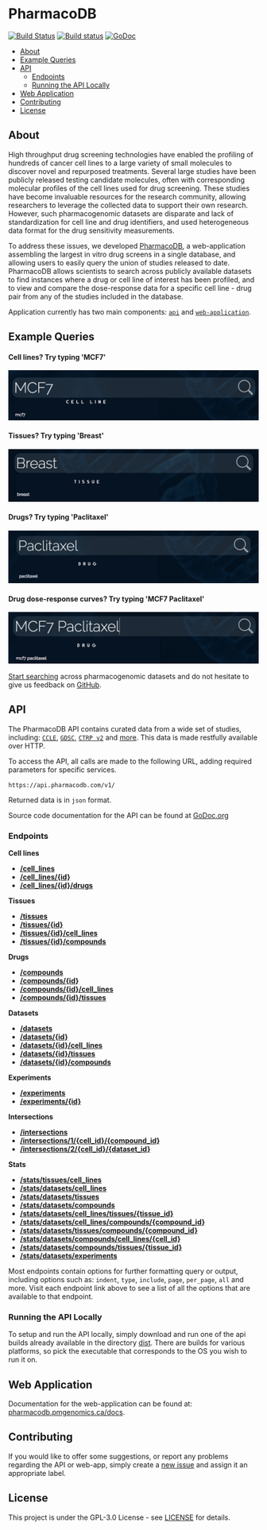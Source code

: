 # PharmacoDB

[![Build Status](https://travis-ci.org/bhklab/PharmacoDB.svg?branch=master)](https://travis-ci.org/bhklab/PharmacoDB)
[![Build status](https://ci.appveyor.com/api/projects/status/9bkwyiu0vkm66y1t?svg=true)](https://ci.appveyor.com/project/assefamaru/pharmacodb)
[![GoDoc](https://godoc.org/github.com/bhklab/PharmacoDB/api?status.svg)](https://godoc.org/github.com/bhklab/PharmacoDB/api)

- [About](#about)
- [Example Queries](#example-queries)
- [API](#api)
  - [Endpoints](#endpoints)
  - [Running the API Locally](#running-the-api-locally)
- [Web Application](#web-application)
- [Contributing](#contributing)
- [License](#license)

## About

High throughput drug screening technologies have enabled the profiling of hundreds of cancer cell lines to a large variety of small molecules to discover novel and repurposed treatments. Several large studies have been publicly released testing candidate molecules, often with corresponding molecular profiles of the cell lines used for drug screening. These studies have become invaluable resources for the research community, allowing researchers to leverage the collected data to support their own research. However, such pharmacogenomic datasets are disparate and lack of standardization for cell line and drug identifiers, and used heterogeneous data format for the drug sensitivity measurements.

To address these issues, we developed [PharmacoDB](http://pharmacodb.pmgenomics.ca/), a web-application assembling the largest in vitro drug screens in a single database, and allowing users to easily query the union of studies released to date. PharmacoDB allows scientists to search across publicly available datasets to find instances where a drug or cell line of interest has been profiled, and to view and compare the dose-response data for a specific cell line - drug pair from any of the studies included in the database.

Application currently has two main components: [`api`](./api) and [`web-application`](./front-end).

## Example Queries

#### Cell lines? Try typing 'MCF7'

![MCF7](/front-end/ruby-on-rails/app/assets/images/about/cell-line-search.png)

#### Tissues? Try typing 'Breast'

![Breast](/front-end/ruby-on-rails/app/assets/images/about/tissue-search.png)

#### Drugs? Try typing 'Paclitaxel'

![Paclitaxel](/front-end/ruby-on-rails/app/assets/images/about/drugs-search.png)

#### Drug dose-response curves? Try typing 'MCF7 Paclitaxel'

![MCF7 Paclitaxel](/front-end/ruby-on-rails/app/assets/images/about/drug-dose-response-curve-search.png)

[Start searching](http://pharmacodb.pmgenomics.ca/) across pharmacogenomic datasets and do not hesitate to give us feedback on [GitHub](https://github.com/bhklab/pharmacodb/issues).

## API

The PharmacoDB API contains curated data from a wide set of studies, including: [`CCLE`](http://software.broadinstitute.org/software/cprg/?q=node/11),
[`GDSC`](http://www.cancerrxgene.org/), [`CTRP v2`](https://portals.broadinstitute.org/ctrp/) and [more](http://pharmacodb.pmgenomics.ca/datasets). This data is made restfully available over HTTP.

To access the API, all calls are made to the following URL, adding required parameters for specific services.

```
https://api.pharmacodb.com/v1/
```

Returned data is in `json` format.

Source code documentation for the API can be found at [GoDoc.org](https://godoc.org/github.com/bhklab/PharmacoDB/api)

### Endpoints

**Cell lines**

- [**/cell_lines**](./doc/v1/cell_lines/readme.md)
- [**/cell_lines/{id}**](./doc/v1/cell_lines/id.md)
- [**/cell_lines/{id}/drugs**](./doc/v1/cell_lines/compounds.md)

**Tissues**

- [**/tissues**](./doc/template.md)
- [**/tissues/{id}**](./doc/template.md)
- [**/tissues/{id}/cell_lines**](./doc/template.md)
- [**/tissues/{id}/compounds**](./doc/template.md)

**Drugs**

- [**/compounds**](./doc/template.md)
- [**/compounds/{id}**](./doc/template.md)
- [**/compounds/{id}/cell_lines**](./doc/template.md)
- [**/compounds/{id}/tissues**](./doc/template.md)

**Datasets**

- [**/datasets**](./doc/template.md)
- [**/datasets/{id}**](./doc/template.md)
- [**/datasets/{id}/cell_lines**](./doc/template.md)
- [**/datasets/{id}/tissues**](./doc/template.md)
- [**/datasets/{id}/compounds**](./doc/template.md)

**Experiments**

- [**/experiments**](./doc/template.md)
- [**/experiments/{id}**](./doc/template.md)

**Intersections**

- [**/intersections**](./doc/template.md)
- [**/intersections/1/{cell_id}/{compound_id}**](./doc/template.md)
- [**/intersections/2/{cell_id}/{dataset_id}**](./doc/template.md)

**Stats**

- [**/stats/tissues/cell_lines**](./doc/template.md)
- [**/stats/datasets/cell_lines**](./doc/template.md)
- [**/stats/datasets/tissues**](./doc/template.md)
- [**/stats/datasets/compounds**](./doc/template.md)
- [**/stats/datasets/cell_lines/tissues/{tissue_id}**](./doc/template.md)
- [**/stats/datasets/cell_lines/compounds/{compound_id}**](./doc/template.md)
- [**/stats/datasets/tissues/compounds/{compound_id}**](./doc/template.md)
- [**/stats/datasets/compounds/cell_lines/{cell_id}**](./doc/template.md)
- [**/stats/datasets/compounds/tissues/{tissue_id}**](./doc/template.md)
- [**/stats/datasets/experiments**](./doc/template.md)

Most endpoints contain options for further formatting query or output, including options such as: `indent`, `type`, `include`, `page`, `per_page`, `all` and more. Visit each endpoint link above to see a list of all the options that are available to that endpoint.

### Running the API Locally

To setup and run the API locally, simply download and run one of the api builds already available in the directory [dist](dist). There are builds for various platforms, so pick the executable that corresponds to the OS you wish to run it on.

## Web Application

Documentation for the web-application can be found at: [pharmacodb.pmgenomics.ca/docs](http://pharmacodb.pmgenomics.ca/docs).

## Contributing

If you would like to offer some suggestions, or report any problems regarding the API or web-app, simply create a [new issue](https://github.com/bhklab/PharmacoDB/issues/new) and assign it an appropriate label.

## License

This project is under the GPL-3.0 License - see [LICENSE](LICENSE) for details.
